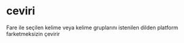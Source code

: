 # ceviri
Fare ile seçilen kelime veya kelime gruplarını istenilen dilden platform farketmeksizin çevirir
